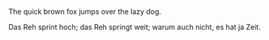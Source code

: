 The quick brown fox jumps over the lazy dog.

Das Reh sprint hoch; das Reh springt weit; warum auch nicht, es hat ja Zeit.


